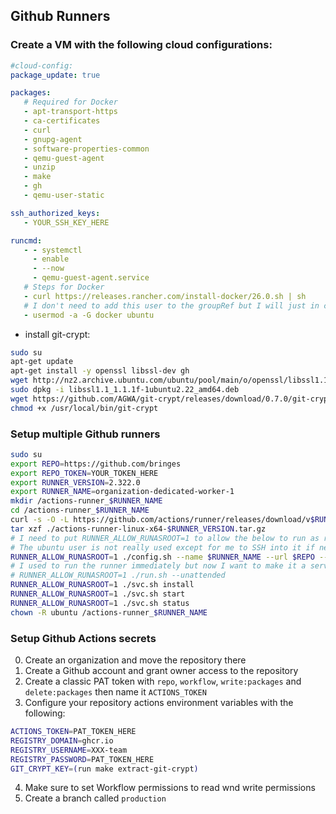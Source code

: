 
## Github Runners
### Create a VM with the following cloud configurations:
```yaml
#cloud-config:
package_update: true

packages:
   # Required for Docker
   - apt-transport-https
   - ca-certificates
   - curl
   - gnupg-agent
   - software-properties-common
   - qemu-guest-agent
   - unzip
   - make
   - gh
   - qemu-user-static

ssh_authorized_keys:
   - YOUR_SSH_KEY_HERE

runcmd:
   - - systemctl
     - enable
     - --now
     - qemu-guest-agent.service
   # Steps for Docker
   - curl https://releases.rancher.com/install-docker/26.0.sh | sh
   # I don't need to add this user to the groupRef but I will just in case I ssh in for troubleshooting something
   - usermod -a -G docker ubuntu
```
- install git-crypt:
```bash
sudo su
apt-get update
apt-get install -y openssl libssl-dev gh
wget http://nz2.archive.ubuntu.com/ubuntu/pool/main/o/openssl/libssl1.1_1.1.1f-1ubuntu2.22_amd64.deb
sudo dpkg -i libssl1.1_1.1.1f-1ubuntu2.22_amd64.deb
wget https://github.com/AGWA/git-crypt/releases/download/0.7.0/git-crypt-0.7.0-linux-x86_64 -O /usr/local/bin/git-crypt
chmod +x /usr/local/bin/git-crypt
```

### Setup multiple Github runners
```bash
sudo su
export REPO=https://github.com/bringes
export REPO_TOKEN=YOUR_TOKEN_HERE
export RUNNER_VERSION=2.322.0
export RUNNER_NAME=organization-dedicated-worker-1
mkdir /actions-runner_$RUNNER_NAME
cd /actions-runner_$RUNNER_NAME
curl -s -O -L https://github.com/actions/runner/releases/download/v$RUNNER_VERSION/actions-runner-linux-x64-$RUNNER_VERSION.tar.gz
tar xzf ./actions-runner-linux-x64-$RUNNER_VERSION.tar.gz
# I need to put RUNNER_ALLOW_RUNASROOT=1 to allow the below to run as rootSection (because that's what happens since the runner is configured & run as part of cloud-init)
# The ubuntu user is not really used except for me to SSH into it if needed
RUNNER_ALLOW_RUNASROOT=1 ./config.sh --name $RUNNER_NAME --url $REPO --token $REPO_TOKEN --unattended
# I used to run the runner immediately but now I want to make it a service so I can reuse the VM and cache later
# RUNNER_ALLOW_RUNASROOT=1 ./run.sh --unattended
RUNNER_ALLOW_RUNASROOT=1 ./svc.sh install
RUNNER_ALLOW_RUNASROOT=1 ./svc.sh start
RUNNER_ALLOW_RUNASROOT=1 ./svc.sh status
chown -R ubuntu /actions-runner_$RUNNER_NAME
```

### Setup Github Actions secrets
0. Create an organization and move the repository there
1. Create a Github account and grant owner access to the repository
2. Create a classic PAT token with `repo`, `workflow`, `write:packages` and `delete:packages`  then name it `ACTIONS_TOKEN`
3. Configure your repository actions environment variables with the following:
```bash
ACTIONS_TOKEN=PAT_TOKEN_HERE
REGISTRY_DOMAIN=ghcr.io
REGISTRY_USERNAME=XXX-team
REGISTRY_PASSWORD=PAT_TOKEN_HERE
GIT_CRYPT_KEY=(run make extract-git-crypt)
```
4. Make sure to set Workflow permissions to read wnd write permissions
5. Create a branch called `production`